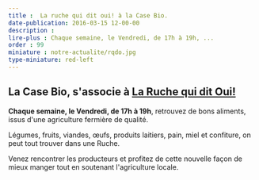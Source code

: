 ```yaml
---
title :  La ruche qui dit oui! à la Case Bio.
date-publication: 2016-03-15 12-00-00
description : 
lire-plus : Chaque semaine, le Vendredi, de 17h à 19h, ...
order : 99
miniature : notre-actualite/rqdo.jpg
type-miniature: red-left
---
```



## La Case Bio, s'associe à [La Ruche qui dit Oui!](https://laruchequiditoui.fr/fr)

**Chaque semaine, le Vendredi, de 17h à 19h**, retrouvez de bons aliments, issus d'une agriculture fermière de qualité. 

Légumes, fruits, viandes, œufs, produits laitiers, pain, miel et confiture, on peut tout trouver dans une Ruche. 

Venez rencontrer les producteurs et profitez de cette nouvelle façon de mieux manger tout en soutenant l'agriculture locale.


